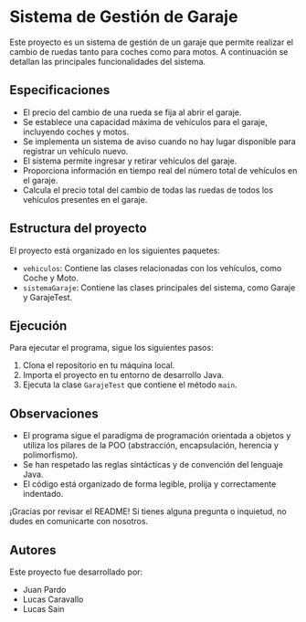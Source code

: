 # Sistema de Gestión de Garaje

Este proyecto es un sistema de gestión de un garaje que permite realizar el cambio de ruedas tanto para coches como para motos. A continuación se detallan las principales funcionalidades del sistema.

## Especificaciones

- El precio del cambio de una rueda se fija al abrir el garaje.
- Se establece una capacidad máxima de vehículos para el garaje, incluyendo coches y motos.
- Se implementa un sistema de aviso cuando no hay lugar disponible para registrar un vehículo nuevo.
- El sistema permite ingresar y retirar vehículos del garaje.
- Proporciona información en tiempo real del número total de vehículos en el garaje.
- Calcula el precio total del cambio de todas las ruedas de todos los vehículos presentes en el garaje.

## Estructura del proyecto

El proyecto está organizado en los siguientes paquetes:

- `vehiculos`: Contiene las clases relacionadas con los vehículos, como Coche y Moto.
- `sistemaGaraje`: Contiene las clases principales del sistema, como Garaje y GarajeTest.

## Ejecución

Para ejecutar el programa, sigue los siguientes pasos:

1. Clona el repositorio en tu máquina local.
2. Importa el proyecto en tu entorno de desarrollo Java.
3. Ejecuta la clase `GarajeTest` que contiene el método `main`.

## Observaciones

- El programa sigue el paradigma de programación orientada a objetos y utiliza los pilares de la POO (abstracción, encapsulación, herencia y polimorfismo).
- Se han respetado las reglas sintácticas y de convención del lenguaje Java.
- El código está organizado de forma legible, prolija y correctamente indentado.

¡Gracias por revisar el README! Si tienes alguna pregunta o inquietud, no dudes en comunicarte con nosotros.

## Autores

Este proyecto fue desarrollado por:

- Juan Pardo
- Lucas Caravallo
- Lucas Sain

